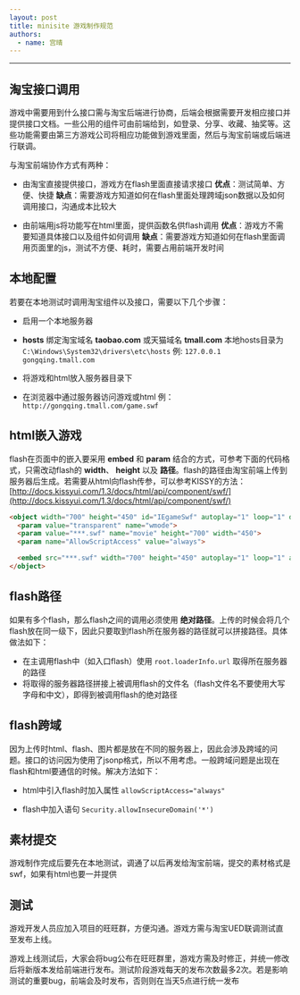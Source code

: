 ```yaml
---
layout: post
title: minisite 游戏制作规范
authors:
  - name: 宫晴
---
```


---

## 淘宝接口调用
游戏中需要用到什么接口需与淘宝后端进行协商，后端会根据需要开发相应接口并提供接口文档。一些公用的组件可由前端给到，如登录、分享、收藏、抽奖等。这些功能需要由第三方游戏公司将相应功能做到游戏里面，然后与淘宝前端或后端进行联调。 

与淘宝前端协作方式有两种：

+ 由淘宝直接提供接口，游戏方在flash里面直接请求接口
**优点**：测试简单、方便、快捷
**缺点**：需要游戏方知道如何在flash里面处理跨域json数据以及如何调用接口，沟通成本比较大


+ 由前端用js将功能写在html里面，提供函数名供flash调用
**优点**：游戏方不需要知道具体接口以及组件如何调用
**缺点**：需要游戏方知道如何在flash里面调用页面里的js，测试不方便、耗时，需要占用前端开发时间

## 本地配置
若要在本地测试时调用淘宝组件以及接口，需要以下几个步骤：

+ 启用一个本地服务器

+ **hosts** 绑定淘宝域名 **taobao.com** 或天猫域名 **tmall.com**
本地hosts目录为`C:\Windows\System32\drivers\etc\hosts`
例: `127.0.0.1  gongqing.tmall.com`

+ 将游戏和html放入服务器目录下

+ 在浏览器中通过服务器访问游戏或html
例：`http://gongqing.tmall.com/game.swf`

## html嵌入游戏
flash在页面中的嵌入要采用 **embed** 和 **param** 结合的方式，可参考下面的代码格式，只需改动flash的 **width**、 **height** 以及 **路径**。flash的路径由淘宝前端上传到服务器后生成。若需要从html向flash传参，可以参考KISSY的方法：
[http://docs.kissyui.com/1.3/docs/html/api/component/swf/](http://docs.kissyui.com/1.3/docs/html/api/component/swf/)

```html
<object width="700" height="450" id="IEgameSwf" autoplay="1" loop="1" data="***.swf" type="application/x-shockwave-flash" wmode="transparent">
  <param value="transparent" name="wmode">
  <param value="***.swf" name="movie" height="700" width="450">
  <param name="AllowScriptAccess" value="always">

  <embed src="***.swf" width="700" height="450" autoplay="1" loop="1" allowScriptAccess="always" swLiveConnect="true" quality="high" align="middle" pluginspage="http://www.macromedia.com/shockwave/download/index.cgi?P1_Prod_Version=ShockwaveFlash" type="application/x-shockwave-flash" wmode="transparent" ></embed>
</object>
```

## flash路径
如果有多个flash，那么flash之间的调用必须使用 **绝对路径**。上传的时候会将几个flash放在同一级下，因此只要取到flash所在服务器的路径就可以拼接路径。具体做法如下：

+ 在主调用flash中（如入口flash）使用 `root.loaderInfo.url` 取得所在服务器的路径
+ 将取得的服务器路径拼接上被调用flash的文件名（flash文件名不要使用大写字母和中文），即得到被调用flash的绝对路径

## flash跨域
因为上传时html、flash、图片都是放在不同的服务器上，因此会涉及跨域的问题。接口的访问因为使用了jsonp格式，所以不用考虑。一般跨域问题是出现在flash和html要通信的时候。解决方法如下：

+ html中引入flash时加入属性 `allowScriptAccess="always"`

+ flash中加入语句 `Security.allowInsecureDomain('*')`

## 素材提交
游戏制作完成后要先在本地测试，调通了以后再发给淘宝前端，提交的素材格式是swf，如果有html也要一并提供


## 测试
游戏开发人员应加入项目的旺旺群，方便沟通。游戏方需与淘宝UED联调测试直至发布上线。

游戏上线测试后，大家会将bug公布在旺旺群里，游戏方需及时修正，并统一修改后将新版本发给前端进行发布。测试阶段游戏每天的发布次数最多2次。若是影响测试的重要bug，前端会及时发布，否则则在当天5点进行统一发布
